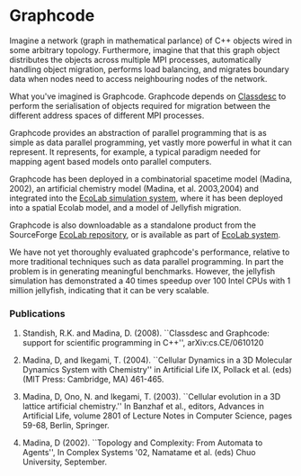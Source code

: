# Graphcode

 Imagine a network (graph in mathematical parlance) of C++ objects wired in some arbitrary topology. Furthermore, imagine that that this graph object distributes the objects across multiple MPI processes, automatically handling object migration, performs load balancing, and migrates boundary data when nodes need to access neighbouring nodes of the network.

What you've imagined is Graphcode. Graphcode depends on [Classdesc](http://classdesc.sourceforge.net) to perform the serialisation of objects required for migration between the different address spaces of different MPI processes.

Graphcode provides an abstraction of parallel programming that is as simple as data parallel programming, yet vastly more powerful in what it can represent. It represents, for example, a typical paradigm needed for mapping agent based models onto parallel computers.

Graphcode has been deployed in a combinatorial spacetime model (Madina, 2002), an artificial chemistry model (Madina, et al. 2003,2004) and integrated into the [EcoLab simulation system](http://ecolab.sf.net), where it has been deployed into a spatial Ecolab model, and a model of Jellyfish migration.

Graphcode is also downloadable as a standalone product from the SourceForge [EcoLab repository](https://sourceforge.net/projects/ecolab/files/), or is available as part of [EcoLab system](http://ecolab.sf.net).

We have not yet thoroughly evaluated graphcode's performance, relative to more traditional techniques such as data parallel programming. In part the problem is in generating meaningful benchmarks. However, the jellyfish simulation has demonstrated a 40 times speedup over 100 Intel CPUs with 1 million jellyfish, indicating that it can be very scalable.

### Publications

1.    Standish, R.K. and Madina, D. (2008). ``Classdesc and Graphcode: support for scientific programming in C++'', arXiv:cs.CE/0610120

1.    Madina, D, and Ikegami, T. (2004). ``Cellular Dynamics in a 3D Molecular Dynamics System with Chemistry'' in Artificial Life IX, Pollack et al. (eds) (MIT Press: Cambridge, MA) 461-465.

1.    Madina, D, Ono, N. and Ikegami, T. (2003). ``Cellular evolution in a 3D lattice artificial chemistry.'' In Banzhaf et al., editors, Advances in Artificial Life, volume 2801 of Lecture Notes in Computer Science, pages 59-68, Berlin, Springer.

1.    Madina, D (2002). ``Topology and Complexity: From Automata to Agents'', In Complex Systems '02, Namatame et al. (eds) Chuo University, September.

